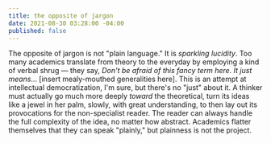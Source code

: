 ```yaml
---
title: the opposite of jargon
date: 2021-08-30 03:28:00 -04:00
published: false
---
```


The opposite of jargon is not "plain language." It is *sparkling lucidity*. Too many academics translate from theory to the everyday by employing a kind of verbal shrug — they say, *Don't be afraid of this fancy term here. It just means*... [insert mealy-mouthed generalities here]. This is an attempt at intellectual democratization, I'm sure, but there's no "just" about it. A thinker must actually go much more deeply *toward* the theoretical, turn its ideas like a jewel in her palm, slowly, with great understanding, to then lay out its provocations for the non-specialist reader. The reader can always handle the full complexity of the idea, no matter how abstract. Academics flatter themselves that they can speak "plainly," but plainness is not the project.